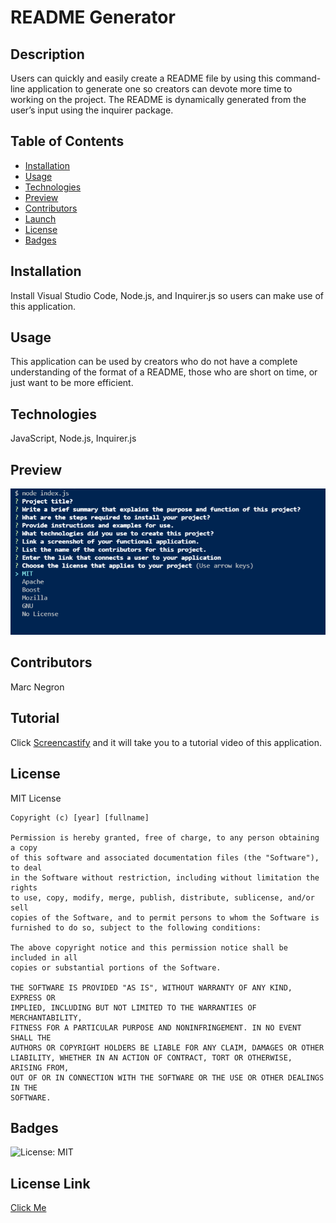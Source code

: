 # README Generator

  ## Description
  Users can quickly and easily create a README file by using this command-line application to generate one so creators can devote more time to working on the project. The README is dynamically generated from the user’s input using the inquirer package. 
  
  ## Table of Contents
  - [Installation](#installation)
  - [Usage](#usage)
  - [Technologies](#technologies)
  - [Preview](#preview)
  - [Contributors](#credit)
  - [Launch](#launch)
  - [License](#license)
  - [Badges](#badges)

  ## Installation
  Install Visual Studio Code, Node.js, and Inquirer.js so users can make use of this application. 
  ## Usage
  This application can be used by creators who do not have a complete understanding of the format of a README, those who are short on time, or just want to be more efficient.  
  ## Technologies
  JavaScript, Node.js, Inquirer.js
  ## Preview
  ![Img](https://github.com/negronmarc/README-Generator/blob/main/images/preview.PNG?raw=true)
  ## Contributors
  Marc Negron
  ## Tutorial
  Click [Screencastify](https://watch.screencastify.com/v/9PlfewwQKnkZYXRE5fiC) and it will take you to a tutorial video of this application. 
  ## License
  MIT License

    Copyright (c) [year] [fullname]
    
    Permission is hereby granted, free of charge, to any person obtaining a copy
    of this software and associated documentation files (the "Software"), to deal
    in the Software without restriction, including without limitation the rights
    to use, copy, modify, merge, publish, distribute, sublicense, and/or sell
    copies of the Software, and to permit persons to whom the Software is
    furnished to do so, subject to the following conditions:
    
    The above copyright notice and this permission notice shall be included in all
    copies or substantial portions of the Software.
    
    THE SOFTWARE IS PROVIDED "AS IS", WITHOUT WARRANTY OF ANY KIND, EXPRESS OR
    IMPLIED, INCLUDING BUT NOT LIMITED TO THE WARRANTIES OF MERCHANTABILITY,
    FITNESS FOR A PARTICULAR PURPOSE AND NONINFRINGEMENT. IN NO EVENT SHALL THE
    AUTHORS OR COPYRIGHT HOLDERS BE LIABLE FOR ANY CLAIM, DAMAGES OR OTHER
    LIABILITY, WHETHER IN AN ACTION OF CONTRACT, TORT OR OTHERWISE, ARISING FROM,
    OUT OF OR IN CONNECTION WITH THE SOFTWARE OR THE USE OR OTHER DEALINGS IN THE
    SOFTWARE.
  ## Badges
  ![License: MIT](https://img.shields.io/badge/License-MIT-yellow.svg)
  ## License Link
  [Click Me](https://opensource.org/licenses/MIT) 
